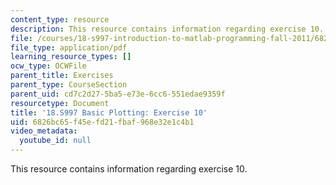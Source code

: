 ```yaml
---
content_type: resource
description: This resource contains information regarding exercise 10.
file: /courses/18-s997-introduction-to-matlab-programming-fall-2011/6826bc65f45efd21fbaf968e32e1c4b1_MIT18_S997F11_Exercise_10.pdf
file_type: application/pdf
learning_resource_types: []
ocw_type: OCWFile
parent_title: Exercises
parent_type: CourseSection
parent_uid: cd7c2d27-5ba5-e73e-6cc6-551edae9359f
resourcetype: Document
title: '18.S997 Basic Plotting: Exercise 10'
uid: 6826bc65-f45e-fd21-fbaf-968e32e1c4b1
video_metadata:
  youtube_id: null
---
```

This resource contains information regarding exercise 10.

